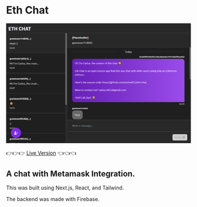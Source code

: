 # Eth Chat

![Deploy with Vercel](https://raw.githubusercontent.com/carlos815/eth-chat/main/readme/screenshot.png)

👉👉👉 [Live Version](https://eth-chat.vercel.app/) 👈👈👈

## A chat with Metamask Integration.

This was built using Next.js, React, and Tailwind.

The backend was made with Firebase.

